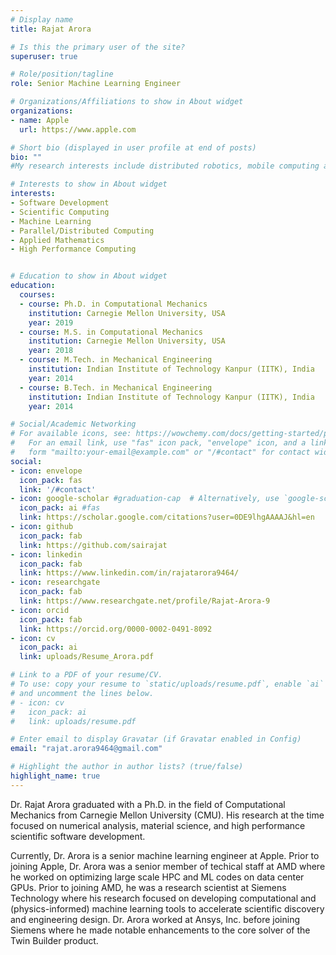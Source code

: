 ```yaml
---
# Display name
title: Rajat Arora

# Is this the primary user of the site?
superuser: true

# Role/position/tagline
role: Senior Machine Learning Engineer

# Organizations/Affiliations to show in About widget
organizations:
- name: Apple
  url: https://www.apple.com

# Short bio (displayed in user profile at end of posts)
bio: ""
#My research interests include distributed robotics, mobile computing and programmable matter.

# Interests to show in About widget
interests:
- Software Development
- Scientific Computing
- Machine Learning
- Parallel/Distributed Computing
- Applied Mathematics
- High Performance Computing


# Education to show in About widget
education:
  courses:
  - course: Ph.D. in Computational Mechanics
    institution: Carnegie Mellon University, USA
    year: 2019
  - course: M.S. in Computational Mechanics
    institution: Carnegie Mellon University, USA
    year: 2018
  - course: M.Tech. in Mechanical Engineering
    institution: Indian Institute of Technology Kanpur (IITK), India
    year: 2014
  - course: B.Tech. in Mechanical Engineering
    institution: Indian Institute of Technology Kanpur (IITK), India
    year: 2014

# Social/Academic Networking
# For available icons, see: https://wowchemy.com/docs/getting-started/page-builder/#icons
#   For an email link, use "fas" icon pack, "envelope" icon, and a link in the
#   form "mailto:your-email@example.com" or "/#contact" for contact widget.
social:
- icon: envelope
  icon_pack: fas
  link: '/#contact'
- icon: google-scholar #graduation-cap  # Alternatively, use `google-scholar` icon from `ai` icon pack
  icon_pack: ai #fas
  link: https://scholar.google.com/citations?user=0DE9lhgAAAAJ&hl=en
- icon: github
  icon_pack: fab
  link: https://github.com/sairajat
- icon: linkedin
  icon_pack: fab
  link: https://www.linkedin.com/in/rajatarora9464/
- icon: researchgate
  icon_pack: fab
  link: https://www.researchgate.net/profile/Rajat-Arora-9
- icon: orcid
  icon_pack: fab
  link: https://orcid.org/0000-0002-0491-8092
- icon: cv
  icon_pack: ai
  link: uploads/Resume_Arora.pdf

# Link to a PDF of your resume/CV.
# To use: copy your resume to `static/uploads/resume.pdf`, enable `ai` icons in `params.toml`, 
# and uncomment the lines below.
# - icon: cv
#   icon_pack: ai
#   link: uploads/resume.pdf

# Enter email to display Gravatar (if Gravatar enabled in Config)
email: "rajat.arora9464@gmail.com"

# Highlight the author in author lists? (true/false)
highlight_name: true
---
```

Dr. Rajat Arora graduated with a Ph.D. in the field of Computational Mechanics from Carnegie Mellon University (CMU). His research at the time focused on numerical analysis, material science, and high performance scientific software development.

Currently, Dr. Arora is a senior machine learning engineer at Apple. Prior to joining Apple, Dr. Arora was a senior member of techical staff at AMD where he worked on optimizing large scale HPC and ML codes on data center GPUs. Prior to joining AMD, he was a research scientist at Siemens Technology where his research focused on developing computational and (physics-informed) machine learning tools to accelerate scientific discovery and engineering design. Dr. Arora worked at Ansys, Inc. before joining Siemens where he made notable enhancements to the core solver of the Twin Builder product.

<!-- His interests involve developming high performance computing softwares. -->

<!-- He leads the Robotic Neurobiology group, which develops self-reconfiguring robots, systems of self-organizing robots, and mobile sensor networks. -->

<!-- Lorem ipsum dolor sit amet, consectetur adipiscing elit. Sed neque elit, tristique placerat feugiat ac, facilisis vitae arcu. Proin eget egestas augue. Praesent ut sem nec arcu pellentesque aliquet. Duis dapibus diam vel metus tempus vulputate. -->

<!-- {{< icon name="download" pack="fas" >}} Download my {{< staticref "uploads/Resume_Arora.pdf" "newtab" >}}resumé{{< /staticref >}}. -->
